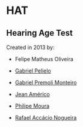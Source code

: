 # HAT

Hearing Age Test
---
Created in 2013 by:

* Felipe Matheus Oliveira

* [Gabriel Pelielo](https://github.com/Pelielo)

* [Gabriel Premoli Monteiro](https://github.com/gabrielpremoli)

* [Jean Américo](https://github.com/jamerico)

* [Philipe Moura](https://github.com/mouraphilipe)

* [Rafael Accácio Nogueira](https://github.com/Accacio)

